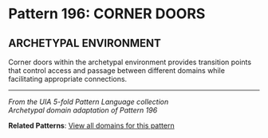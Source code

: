 # Pattern 196: CORNER DOORS

## ARCHETYPAL ENVIRONMENT

Corner doors within the archetypal environment provides transition points that control access and passage between different domains while facilitating appropriate connections.

---

*From the UIA 5-fold Pattern Language collection*  
*Archetypal domain adaptation of Pattern 196*

**Related Patterns**: [View all domains for this pattern](../../UIA/md/T196%20CORNER%20DOORS.md)
